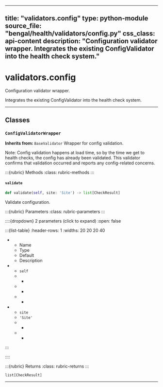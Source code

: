 
---
title: "validators.config"
type: python-module
source_file: "bengal/health/validators/config.py"
css_class: api-content
description: "Configuration validator wrapper.  Integrates the existing ConfigValidator into the health check system."
---

# validators.config

Configuration validator wrapper.

Integrates the existing ConfigValidator into the health check system.

---

## Classes

### `ConfigValidatorWrapper`

**Inherits from:** `BaseValidator`
Wrapper for config validation.

Note: Config validation happens at load time, so by the time we get to
health checks, the config has already been validated. This validator
confirms that validation occurred and reports any config-related concerns.




:::{rubric} Methods
:class: rubric-methods
:::
#### `validate`
```python
def validate(self, site: 'Site') -> list[CheckResult]
```

Validate configuration.



:::{rubric} Parameters
:class: rubric-parameters
:::

::::{dropdown} 2 parameters (click to expand)
:open: false

:::{list-table}
:header-rows: 1
:widths: 20 20 20 40

* - Name
  - Type
  - Default
  - Description
* - `self`
  - -
  - -
  - -
* - `site`
  - `'Site'`
  - -
  - -
:::

::::

:::{rubric} Returns
:class: rubric-returns
:::

`list[CheckResult]`




---


